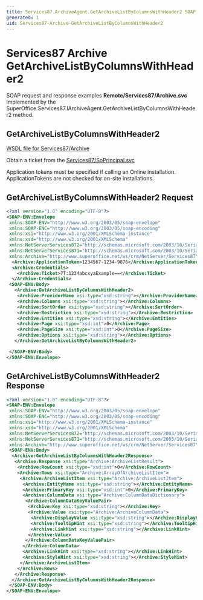 ```yaml
---
title: Services87.ArchiveAgent.GetArchiveListByColumnsWithHeader2 SOAP
generated: 1
uid: Services87-Archive-GetArchiveListByColumnsWithHeader2
---
```


# Services87 Archive GetArchiveListByColumnsWithHeader2

SOAP request and response examples **Remote/Services87/Archive.svc**
Implemented by the <see cref="M:SuperOffice.Services87.IArchiveAgent.GetArchiveListByColumnsWithHeader2">SuperOffice.Services87.IArchiveAgent.GetArchiveListByColumnsWithHeader2</see> method.

## GetArchiveListByColumnsWithHeader2

[WSDL file for Services87/Archive](../Services87-Archive.md)

Obtain a ticket from the [Services87/SoPrincipal.svc](../SoPrincipal/index.md)

Application tokens must be specified if calling an Online installation. ApplicationTokens are not checked for on-site installations.

## GetArchiveListByColumnsWithHeader2 Request

```xml
<?xml version="1.0" encoding="UTF-8"?>
<SOAP-ENV:Envelope
 xmlns:SOAP-ENV="http://www.w3.org/2003/05/soap-envelope"
 xmlns:SOAP-ENC="http://www.w3.org/2003/05/soap-encoding"
 xmlns:xsi="http://www.w3.org/2001/XMLSchema-instance"
 xmlns:xsd="http://www.w3.org/2001/XMLSchema"
 xmlns:NetServerServices872="http://schemas.microsoft.com/2003/10/Serialization/Arrays"
 xmlns:NetServerServices871="http://schemas.microsoft.com/2003/10/Serialization/"
 xmlns:Archive="http://www.superoffice.net/ws/crm/NetServer/Services87">
  <Archive:ApplicationToken>1234567-1234-9876</Archive:ApplicationToken>
  <Archive:Credentials>
    <Archive:Ticket>7T:1234abcxyzExample==</Archive:Ticket>
  </Archive:Credentials>
 <SOAP-ENV:Body>
   <Archive:GetArchiveListByColumnsWithHeader2>
    <Archive:ProviderName xsi:type="xsd:string"></Archive:ProviderName>
    <Archive:Columns xsi:type="xsd:string"></Archive:Columns>
    <Archive:SortOrder xsi:type="xsd:string"></Archive:SortOrder>
    <Archive:Restriction xsi:type="xsd:string"></Archive:Restriction>
    <Archive:Entities xsi:type="xsd:string"></Archive:Entities>
    <Archive:Page xsi:type="xsd:int">0</Archive:Page>
    <Archive:PageSize xsi:type="xsd:int">0</Archive:PageSize>
    <Archive:Options xsi:type="xsd:string"></Archive:Options>
   </Archive:GetArchiveListByColumnsWithHeader2>

 </SOAP-ENV:Body>
</SOAP-ENV:Envelope>

```

## GetArchiveListByColumnsWithHeader2 Response

```xml
<?xml version="1.0" encoding="UTF-8"?>
<SOAP-ENV:Envelope
 xmlns:SOAP-ENV="http://www.w3.org/2003/05/soap-envelope"
 xmlns:SOAP-ENC="http://www.w3.org/2003/05/soap-encoding"
 xmlns:xsi="http://www.w3.org/2001/XMLSchema-instance"
 xmlns:xsd="http://www.w3.org/2001/XMLSchema"
 xmlns:NetServerServices872="http://schemas.microsoft.com/2003/10/Serialization/Arrays"
 xmlns:NetServerServices871="http://schemas.microsoft.com/2003/10/Serialization/"
 xmlns:Archive="http://www.superoffice.net/ws/crm/NetServer/Services87">
 <SOAP-ENV:Body>
  <Archive:GetArchiveListByColumnsWithHeader2Response>
   <Archive:Response xsi:type="Archive:ArchiveListResult">
    <Archive:RowCount xsi:type="xsd:int">0</Archive:RowCount>
    <Archive:Rows xsi:type="Archive:ArrayOfArchiveListItem">
     <Archive:ArchiveListItem xsi:type="Archive:ArchiveListItem">
      <Archive:EntityName xsi:type="xsd:string"></Archive:EntityName>
      <Archive:PrimaryKey xsi:type="xsd:int">0</Archive:PrimaryKey>
      <Archive:ColumnData xsi:type="Archive:ColumnDataDictionary">
       <Archive:ColumnDataKeyValuePair>
        <Archive:Key xsi:type="xsd:string"></Archive:Key>
        <Archive:Value xsi:type="Archive:ArchiveColumnData">
         <Archive:DisplayValue xsi:type="xsd:string"></Archive:DisplayValue>
         <Archive:TooltipHint xsi:type="xsd:string"></Archive:TooltipHint>
         <Archive:LinkHint xsi:type="xsd:string"></Archive:LinkHint>
        </Archive:Value>
       </Archive:ColumnDataKeyValuePair>
      </Archive:ColumnData>
      <Archive:LinkHint xsi:type="xsd:string"></Archive:LinkHint>
      <Archive:StyleHint xsi:type="xsd:string"></Archive:StyleHint>
     </Archive:ArchiveListItem>
    </Archive:Rows>
   </Archive:Response>
  </Archive:GetArchiveListByColumnsWithHeader2Response>
 </SOAP-ENV:Body>
</SOAP-ENV:Envelope>

```
